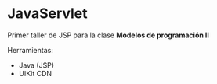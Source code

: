 # JavaServlet

Primer taller de JSP para la clase **Modelos de programación II**

Herramientas:

- Java (JSP)
- UIKit CDN